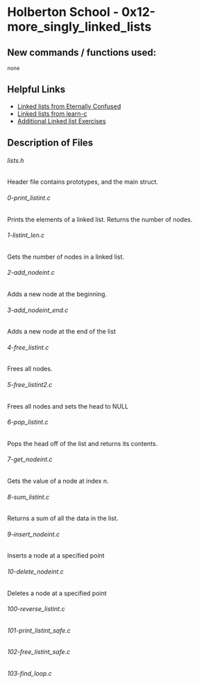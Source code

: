 # Holberton School - 0x12-more_singly_linked_lists

## New commands / functions used:
``none``
## Helpful Links
* [Linked lists from Eternally Confused](http://www.eternallyconfuzzled.com/tuts/datastructures/jsw_tut_linklist.aspx)
* [Linked lists from learn-c](http://www.learn-c.org/en/Linked_lists)
* [Additional Linked list Exercises](https://www.hackerrank.com/domains/data-structures/linked-lists)

## Description of Files
<h6>lists.h</h6>
Header file contains prototypes, and the main struct.
<h6>0-print_listint.c</h6>
Prints the elements of a linked list. Returns the number of nodes.
<h6>1-listint_len.c</h6>
Gets the number of nodes in a linked list. 
<h6>2-add_nodeint.c</h6>
Adds a new node at the beginning.
<h6>3-add_nodeint_end.c</h6>
Adds a new node at the end of the list
<h6>4-free_listint.c</h6>
Frees all nodes.
<h6>5-free_listint2.c</h6>
Frees all nodes and sets the head to NULL
<h6>6-pop_listint.c</h6>
Pops the head off of the list and returns its contents.
<h6>7-get_nodeint.c</h6>
Gets the value of a node at index n.
<h6>8-sum_listint.c</h6>
Returns a sum of all the data in the list.
<h6>9-insert_nodeint.c</h6>
Inserts a node at a specified point 
<h6>10-delete_nodeint.c</h6>
Deletes a node at a specified point
<h6>100-reverse_listint.c</h6>

<h6>101-print_listint_safe.c</h6>

<h6>102-free_listint_safe.c</h6>

<h6>103-find_loop.c</h6>
